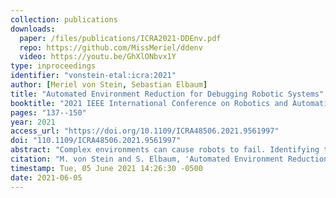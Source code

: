 ```yaml
---
collection: publications
downloads:
  paper: /files/publications/ICRA2021-DDEnv.pdf
  repo: https://github.com/MissMeriel/ddenv
  video: https://youtu.be/GhXlONbvx1Y
type: inproceedings
identifier: "vonstein-etal:icra:2021"
author: [Meriel von Stein, Sebastian Elbaum]
title: "Automated Environment Reduction for Debugging Robotic Systems"
booktitle: "2021 IEEE International Conference on Robotics and Automation (ICRA)"
pages: "137--150"
year: 2021
access_url: "https://doi.org/10.1109/ICRA48506.2021.9561997"
doi: "110.1109/ICRA48506.2021.9561997"
abstract: "Complex environments can cause robots to fail. Identifying the key elements of the environment associated with such failures is critical for faster fault isolation and, ultimately, debugging those failures. In this work we present the first automated approach for reducing the environment in which a robot failed. Similar to software debugging techniques, our approach systematically performs a partition of the environment space causing a failure, executes the robot in each partition containing a reduced environment, and further partitions reduced environments that still lead to a failure. The technique is novel in the spatial-temporal partition strategies it employs, and in how it manages the potential different robot behaviors occurring under the same environments. Our study of a ground robot on three failure scenarios finds that environment reductions of over 95% are achievable within a 2-hour window."
citation: "M. von Stein and S. Elbaum, 'Automated Environment Reduction for Debugging Robotic Systems,' 2021 IEEE International Conference on Robotics and Automation (ICRA), 2021, pp. 3985-3991, doi: 10.1109/ICRA48506.2021.9561997."
timestamp: Tue, 05 June 2021 14:26:30 -0500
date: 2021-06-05
---
```

